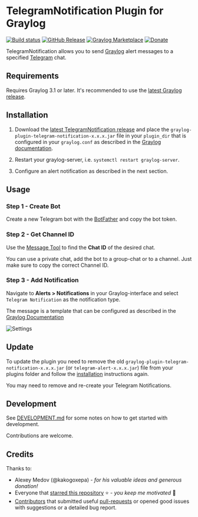 # TelegramNotification Plugin for Graylog

[![Build status](https://github.com/irgendwr/TelegramAlert/workflows/build/badge.svg)](https://github.com/irgendwr/TelegramAlert/actions?query=workflow%3Abuild)
[![GitHub Release](https://img.shields.io/github/release/irgendwr/TelegramAlert.svg)](https://github.com/irgendwr/TelegramAlert/releases)
[![Graylog Marketplace](https://img.shields.io/badge/Graylog-Marketplace-blue.svg)](https://marketplace.graylog.org/addons/8a67cfdf-8c1c-4d17-87bf-db38e79015f1)
[![Donate](https://img.shields.io/badge/PayPal-Donate-blue.svg)](https://paypal.me/jonasboegle)

TelegramNotification allows you to send [Graylog](https://www.graylog.org) alert messages to a specified [Telegram](https://telegram.org) chat.

## Requirements

Requires Graylog 3.1 or later. It's recommended to use the [latest Graylog release](https://www.graylog.org/products/latestversion).

## Installation

1. Download the [latest TelegramNotification release](https://github.com/irgendwr/TelegramAlert/releases/latest)
and place the `graylog-plugin-telegram-notification-x.x.x.jar` file in your `plugin_dir` that is configured in your `graylog.conf`
as described in the [Graylog documentation](http://docs.graylog.org/en/latest/pages/plugins.html#installing-and-loading-plugins).

2. Restart your graylog-server, i.e. `systemctl restart graylog-server`.

3. Configure an alert notification as described in the next section.

## Usage

### Step 1 - Create Bot

Create a new Telegram bot with the [BotFather](https://t.me/BotFather) and copy the bot token.

### Step 2 - Get Channel ID

Use the [Message Tool](https://irgendwr.github.io/TelegramAlert/message-tool) to find the **Chat ID** of the desired chat.

You can use a private chat, add the bot to a group-chat or to a channel. Just make sure to copy the correct Channel ID.

### Step 3 - Add Notification

Navigate to **Alerts > Notifications** in your Graylog-interface and select `Telegram Notification` as the notification type.

The message is a template that can be configured as described in the [Graylog Documentation](https://docs.graylog.org/en/latest/pages/alerts.html#email-alert-notification)

![Settings](https://raw.githubusercontent.com/irgendwr/TelegramAlert/master/screenshots/settings.png)

## Update

To update the plugin you need to remove the old `graylog-plugin-telegram-notification-x.x.x.jar` (or `telegram-alert-x.x.x.jar`) file from your plugins folder and follow the [installation](#Installation) instructions again.

You may need to remove and re-create your Telegram Notifications.

## Development

See [DEVELOPMENT.md](DEVELOPMENT.md) for some notes on how to get started with development.

Contributions are welcome.

## Credits

Thanks to:

- Alexey Medov (@kakogoxepa) - *for his valuable ideas and generous donation!*
- Everyone that [starred this repository](https://github.com/irgendwr/TelegramAlert/stargazers) ⭐️ - *you keep me motivated* 🙂
- [Contributors](https://github.com/irgendwr/TelegramAlert/graphs/contributors) that submitted useful [pull-requests](https://github.com/irgendwr/TelegramAlert/pulls?utf8=%E2%9C%93&q=is%3Apr+is%3Aclosed+is%3Amerged) or opened good issues with suggestions or a detailed bug report.
